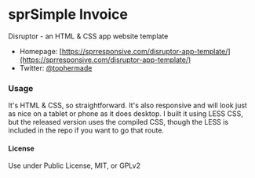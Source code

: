 # sprSimple Invoice
Disruptor - an HTML & CSS app website template

* Homepage: [https://sprresponsive.com/disruptor-app-template/](https://sprresponsive.com/disruptor-app-template/)
* Twitter: [@tophermade](http://twitter.com/tophermade)

### Usage
It's HTML & CSS, so straightforward. It's also responsive and will look just as nice on a tablet or phone as it does desktop. I built it using LESS CSS, but the released version uses the compiled CSS, though the LESS is included in the repo if you want to go that route.

#### License
Use under Public License, MIT, or GPLv2
